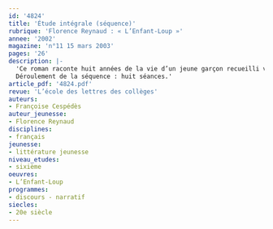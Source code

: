 ```yaml
---
id: '4824'
title: 'Étude intégrale (séquence)'
rubrique: 'Florence Reynaud : « L’Enfant-Loup »'
annee: '2002'
magazine: 'n°11 15 mars 2003'
pages: '26'
description: |-
  'Ce roman raconte huit années de la vie d’un jeune garçon recueilli vers l’âge de douze ans par un médecin et sa famille, après avoir vécu presque huit ans à l’état sauvage en compagnie d’une meute de loups. Cet ouvrage fait cohabiter de façon instructive et touchante les faits historiques et la fiction.
  Déroulement de la séquence : huit séances.'
article_pdf: '4824.pdf'
revue: 'L’école des lettres des collèges'
auteurs:
- Françoise Cespédès
auteur_jeunesse:
- Florence Reynaud
disciplines:
- français
jeunesse:
- littérature jeunesse
niveau_etudes:
- sixième
oeuvres:
- L’Enfant-Loup
programmes:
- discours - narratif
siecles:
- 20e siècle
---
```

